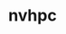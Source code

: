 ---
title: "nvhpc"
layout: cache
categories: [package, develop-2025-07-13]
meta: {"compilers": ["none"], "num_specs": 1, "num_specs_by_stack": {"e4s": 1, "root": 1}, "oss": ["ubuntu22.04"], "platforms": ["linux"], "stacks": ["e4s", "root"], "targets": ["x86_64_v3"], "versions": ["25.5"]}
spec_details: [{"compiler": "none", "hash": "645v3yn5m5peaogxmvpa5dk33wqqkmo3", "os": "ubuntu22.04", "platform": "linux", "size": "-", "stacks": ["e4s", "root"], "target": "x86_64_v3", "variants": ["+blas", "build_system=generic", "default_cuda=default", "install_type=single", "+lapack", "+mpi"], "versions": ["25.5"]}]
---